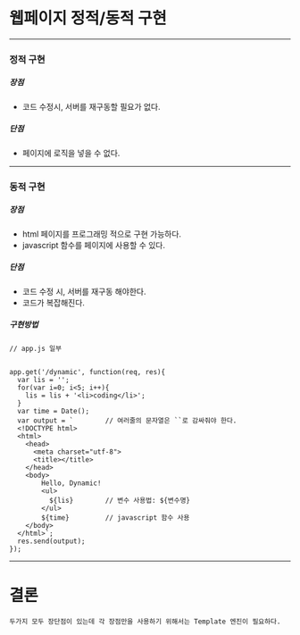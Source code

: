 # 웹페이지 정적/동적 구현
---
### 정적 구현
##### 장점
- 코드 수정시, 서버를 재구동할 필요가 없다.

##### 단점
- 페이지에 로직을 넣을 수 없다.

---
### 동적 구현
##### 장점
- html 페이지를 프로그래밍 적으로 구현 가능하다.
- javascript 함수를 페이지에 사용할 수 있다.

##### 단점
- 코드 수정 시, 서버를 재구동 해야한다. 
- 코드가 복잡해진다.

##### 구현방법

```{.javascript}
// app.js 일부


app.get('/dynamic', function(req, res){
  var lis = '';
  for(var i=0; i<5; i++){
    lis = lis + '<li>coding</li>';
  }
  var time = Date();
  var output = `		// 여러줄의 문자열은 ``로 감싸줘야 한다.
  <!DOCTYPE html>
  <html>
    <head>
      <meta charset="utf-8">
      <title></title>
    </head>
    <body>
        Hello, Dynamic!
        <ul>
          ${lis}		// 변수 사용법: ${변수명}
        </ul>
        ${time}			// javascript 함수 사용
    </body>
  </html>`;
  res.send(output);
});
```

---
# 결론
`두가지 모두 장단점이 있는데 각 장점만을 사용하기 위해서는 Template 엔진이 필요하다.`
